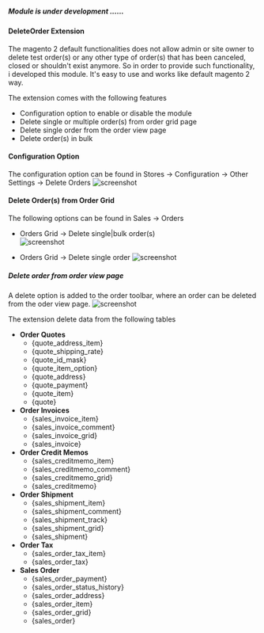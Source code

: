 ##### Module is under development ......

#### DeleteOrder Extension

The magento 2 default functionalities does not allow admin or site owner to delete test order(s) or any other type of order(s) that has been canceled, closed or shouldn't exist anymore.
So in order to provide such functionality, i developed this module. 
It's easy to use and works like default magento 2 way. 

The extension comes with the following features
- Configuration option to enable or disable the module
- Delete single or multiple order(s) from order grid page
- Delete single order from the order view page
- Delete order(s) in bulk

#### Configuration Option
The configuration option can be found in Stores -> Configuration -> Other Settings -> Delete Orders
![screenshot](https://user-images.githubusercontent.com/2330736/33277078-c477dbb6-d397-11e7-9355-b3c278a452fb.png)

#### Delete Order(s) from Order Grid 
The following options can be found in Sales -> Orders

- Orders Grid -> Delete single|bulk order(s)  
![screenshot](https://user-images.githubusercontent.com/2330736/33839003-5c474f68-de91-11e7-83e2-8867748a8880.png)

- Orders Grid -> Delete single order
![screenshot](https://user-images.githubusercontent.com/2330736/33839085-9def0a5a-de91-11e7-908e-917e76cdc037.png)

##### Delete order from order view page
A delete option is added to the order toolbar, where an order can be deleted from the oder view page.
![screenshot](https://user-images.githubusercontent.com/2330736/33842118-ef0c09a8-de99-11e7-911a-5195689bed3c.png)


The extension delete data from the following tables
 - **Order Quotes** 
    - {quote_address_item}
    - {quote_shipping_rate}
    - {quote_id_mask}
    - {quote_item_option}
    - {quote_address}
    - {quote_payment}
    - {quote_item}
    - {quote}
 - **Order Invoices**
    - {sales_invoice_item}
    - {sales_invoice_comment}
    - {sales_invoice_grid}
    - {sales_invoice}
 - **Order Credit Memos**
    - {sales_creditmemo_item}
    - {sales_creditmemo_comment}
    - {sales_creditmemo_grid}
    - {sales_creditmemo}
 - **Order Shipment**
    - {sales_shipment_item}
    - {sales_shipment_comment}
    - {sales_shipment_track}
    - {sales_shipment_grid}
    - {sales_shipment}
 - **Order Tax**
    - {sales_order_tax_item}
    - {sales_order_tax}
 - **Sales Order**
    - {sales_order_payment}
    - {sales_order_status_history}
    - {sales_order_address}
    - {sales_order_item}
    - {sales_order_grid}
    - {sales_order}